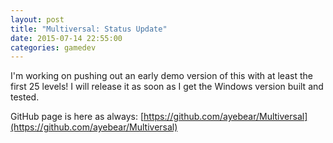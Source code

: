 ```yaml
---
layout: post
title: "Multiversal: Status Update"
date: 2015-07-14 22:55:00
categories: gamedev
---
```


I'm working on pushing out an early demo version of this with at least the first 25 levels! I will release it as soon as I get the Windows version built and tested.

GitHub page is here as always: [https://github.com/ayebear/Multiversal](https://github.com/ayebear/Multiversal)
